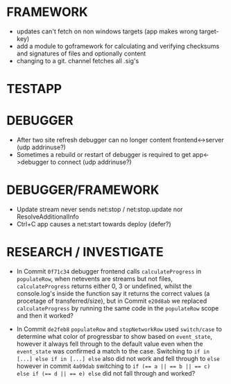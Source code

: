 # FRAMEWORK
- updates can't fetch on non windows targets (app makes wrong target-key)
- add a module to goframework for calculating and verifying checksums and signatures of files and optionally content
- changing to a git. channel fetches all .sig's 

# TESTAPP

# DEBUGGER
- After two site refresh debugger can no longer content frontend<->server (udp addrinuse?)
- Sometimes a rebuild or restart of debugger is required to get app<->debugger to connect (udp addrinuse?)

# DEBUGGER/FRAMEWORK
- Update stream never sends net:stop / net:stop.update nor ResolveAdditionalInfo
- Ctrl+C app causes a net:start towards deploy (defer?)


# RESEARCH / INVESTIGATE
- In Commit `0f71c34` debugger frontend calls `calculateProgress` in `populateRow`, when netevents are streams but not files, `calculateProgress` returns either 0, 3 or undefined, whilst the console.log's inside the function say it returns the correct values (a procetage of transferred/size), but in Commit `e20d8ab` we replaced `calculateProgress` by running the same code in the `populateRow` scope and then it worked?

- In Commit `de2feb8` `populateRow` and `stopNetworkRow` used `switch/case` to determine what color of progressbar to show based on `event_state`, however it always fell through to the default value even when the `event_state` was confirmed a match to the case. Switching to `if in [...] else if in [...] else` also did not work and fell through to `else` however in commit `4a09dab` switching to `if (== a || == b || == c) else if (== d || == e) else` did not fall through and worked?